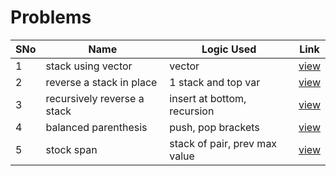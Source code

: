 # Problems

SNo | Name | Logic Used | Link |
----|------|------------|------|
1 | stack using vector | vector | [view](vector_implementation.cpp)
2 | reverse a stack in place | 1 stack and top var | [view](reverse_stack.cpp)
3 | recursively reverse a stack | insert at bottom, recursion | [view](recursive_reverse.cpp)
4 | balanced parenthesis | push, pop brackets | [view](balanced_parenthesis.cpp)
5 | stock span | stack of pair, prev max value | [view](stock_span.cpp) 